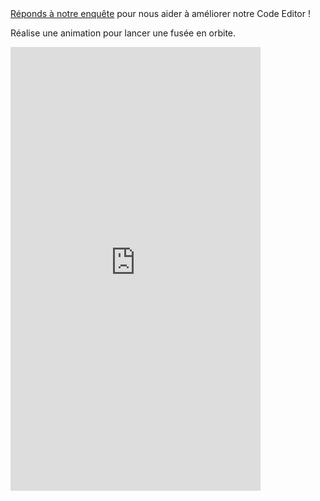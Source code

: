 <div class="c-survey-banner" style="width:100%">
  <a class="c-survey-banner__link" href="https://form.raspberrypi.org/f/code-editor-feedback" target="_blank">Réponds à notre enquête</a> pour nous aider à améliorer notre Code Editor !
</div>

Réalise une animation pour lancer une fusée en orbite.



<iframe src="https://editor.raspberrypi.org/fr-FR/embed/viewer/rocket-launch-example" width="400" height="710" frameborder="0" marginwidth="0" marginheight="0" allowfullscreen>
</iframe>
